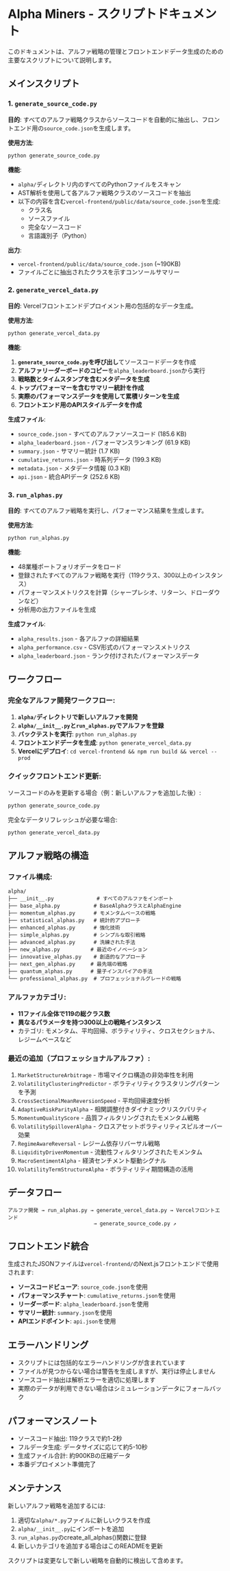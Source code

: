 # Alpha Miners - スクリプトドキュメント

このドキュメントは、アルファ戦略の管理とフロントエンドデータ生成のための主要なスクリプトについて説明します。

## メインスクリプト

### 1. `generate_source_code.py`
**目的**: すべてのアルファ戦略クラスからソースコードを自動的に抽出し、フロントエンド用の`source_code.json`を生成します。

**使用方法**:
```bash
python generate_source_code.py
```

**機能**:
- `alpha/`ディレクトリ内のすべてのPythonファイルをスキャン
- AST解析を使用して各アルファ戦略クラスのソースコードを抽出
- 以下の内容を含む`vercel-frontend/public/data/source_code.json`を生成:
  - クラス名
  - ソースファイル
  - 完全なソースコード
  - 言語識別子（Python）

**出力**:
- `vercel-frontend/public/data/source_code.json` (~190KB)
- ファイルごとに抽出されたクラスを示すコンソールサマリー

### 2. `generate_vercel_data.py`
**目的**: Vercelフロントエンドデプロイメント用の包括的なデータ生成。

**使用方法**:
```bash
python generate_vercel_data.py
```

**機能**:
1. **`generate_source_code.py`を呼び出し**てソースコードデータを作成
2. **アルファリーダーボードのコピー**を`alpha_leaderboard.json`から実行
3. **戦略数とタイムスタンプを含むメタデータを生成**
4. **トップパフォーマーを含むサマリー統計を作成**
5. **実際のパフォーマンスデータを使用して累積リターンを生成**
6. **フロントエンド用のAPIスタイルデータを作成**

**生成ファイル**:
- `source_code.json` - すべてのアルファソースコード (185.6 KB)
- `alpha_leaderboard.json` - パフォーマンスランキング (61.9 KB)
- `summary.json` - サマリー統計 (1.7 KB)
- `cumulative_returns.json` - 時系列データ (199.3 KB)
- `metadata.json` - メタデータ情報 (0.3 KB)
- `api.json` - 統合APIデータ (252.6 KB)

### 3. `run_alphas.py`
**目的**: すべてのアルファ戦略を実行し、パフォーマンス結果を生成します。

**使用方法**:
```bash
python run_alphas.py
```

**機能**:
- 48業種ポートフォリオデータをロード
- 登録されたすべてのアルファ戦略を実行（119クラス、300以上のインスタンス）
- パフォーマンスメトリクスを計算（シャープレシオ、リターン、ドローダウンなど）
- 分析用の出力ファイルを生成

**生成ファイル**:
- `alpha_results.json` - 各アルファの詳細結果
- `alpha_performance.csv` - CSV形式のパフォーマンスメトリクス
- `alpha_leaderboard.json` - ランク付けされたパフォーマンスデータ

## ワークフロー

### 完全なアルファ開発ワークフロー:

1. **`alpha/`ディレクトリで新しいアルファを開発**
2. **`alpha/__init__.py`と`run_alphas.py`でアルファを登録**
3. **バックテストを実行**: `python run_alphas.py`
4. **フロントエンドデータを生成**: `python generate_vercel_data.py`
5. **Vercelにデプロイ**: `cd vercel-frontend && npm run build && vercel --prod`

### クイックフロントエンド更新:

ソースコードのみを更新する場合（例：新しいアルファを追加した後）:
```bash
python generate_source_code.py
```

完全なデータリフレッシュが必要な場合:
```bash
python generate_vercel_data.py
```

## アルファ戦略の構造

### ファイル構成:
```
alpha/
├── __init__.py              # すべてのアルファをインポート
├── base_alpha.py           # BaseAlphaクラスとAlphaEngine
├── momentum_alphas.py      # モメンタムベースの戦略
├── statistical_alphas.py   # 統計的アプローチ
├── enhanced_alphas.py      # 強化技術
├── simple_alphas.py        # シンプルな取引戦略
├── advanced_alphas.py      # 洗練された手法
├── new_alphas.py          # 最近のイノベーション
├── innovative_alphas.py    # 創造的なアプローチ
├── next_gen_alphas.py     # 最先端の戦略
├── quantum_alphas.py      # 量子インスパイアの手法
└── professional_alphas.py  # プロフェッショナルグレードの戦略
```

### アルファカテゴリ:
- **11ファイル全体で119の総クラス数**
- **異なるパラメータを持つ300以上の戦略インスタンス**
- カテゴリ: モメンタム、平均回帰、ボラティリティ、クロスセクショナル、レジームベースなど

### 最近の追加（プロフェッショナルアルファ）:
1. `MarketStructureArbitrage` - 市場マイクロ構造の非効率性を利用
2. `VolatilityClusteringPredictor` - ボラティリティクラスタリングパターンを予測
3. `CrossSectionalMeanReversionSpeed` - 平均回帰速度分析
4. `AdaptiveRiskParityAlpha` - 相関調整付きダイナミックリスクパリティ
5. `MomentumQualityScore` - 品質フィルタリングされたモメンタム戦略
6. `VolatilitySpilloverAlpha` - クロスアセットボラティリティスピルオーバー効果
7. `RegimeAwareReversal` - レジーム依存リバーサル戦略
8. `LiquidityDrivenMomentum` - 流動性フィルタリングされたモメンタム
9. `MacroSentimentAlpha` - 経済センチメント駆動シグナル
10. `VolatilityTermStructureAlpha` - ボラティリティ期間構造の活用

## データフロー

```
アルファ開発 → run_alphas.py → generate_vercel_data.py → Vercelフロントエンド
                            → generate_source_code.py ↗
```

## フロントエンド統合

生成されたJSONファイルは`vercel-frontend/`のNext.jsフロントエンドで使用されます:

- **ソースコードビューア**: `source_code.json`を使用
- **パフォーマンスチャート**: `cumulative_returns.json`を使用
- **リーダーボード**: `alpha_leaderboard.json`を使用
- **サマリー統計**: `summary.json`を使用
- **APIエンドポイント**: `api.json`を使用

## エラーハンドリング

- スクリプトには包括的なエラーハンドリングが含まれています
- ファイルが見つからない場合は警告を生成しますが、実行は停止しません
- ソースコード抽出は解析エラーを適切に処理します
- 実際のデータが利用できない場合はシミュレーションデータにフォールバック

## パフォーマンスノート

- ソースコード抽出: 119クラスで約1-2秒
- フルデータ生成: データサイズに応じて約5-10秒
- 生成ファイル合計: 約900KBの圧縮データ
- 本番デプロイメント準備完了

## メンテナンス

新しいアルファ戦略を追加するには:
1. 適切な`alpha/*.py`ファイルに新しいクラスを作成
2. `alpha/__init__.py`にインポートを追加
3. `run_alphas.py`のcreate_all_alphas()関数に登録
4. 新しいカテゴリを追加する場合はこのREADMEを更新

スクリプトは変更なしで新しい戦略を自動的に検出して含めます。